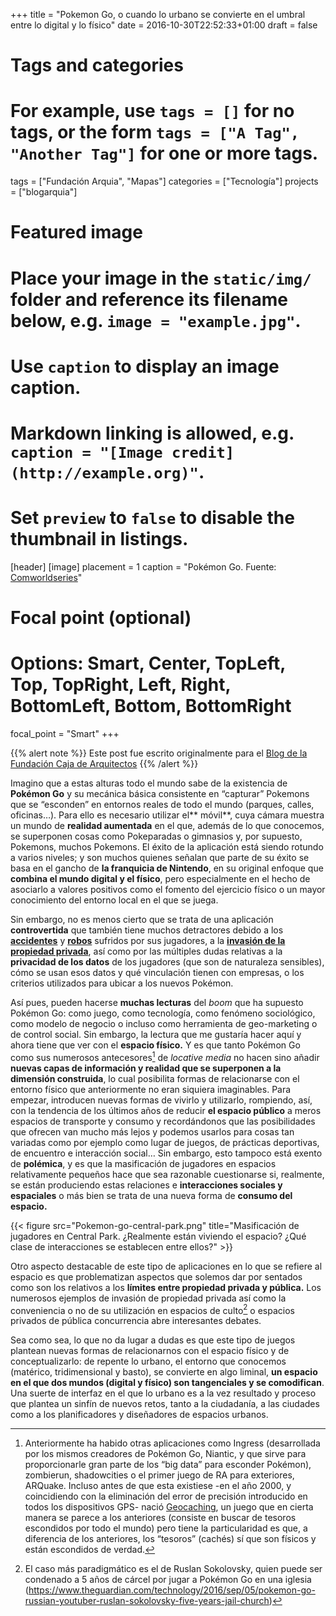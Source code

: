 +++
title = "Pokemon Go, o cuando lo urbano se convierte en el umbral entre lo digital y lo físico"
date = 2016-10-30T22:52:33+01:00
draft = false

# Tags and categories
# For example, use `tags = []` for no tags, or the form `tags = ["A Tag", "Another Tag"]` for one or more tags.
tags = ["Fundación Arquia", "Mapas"]
categories = ["Tecnología"]
projects = ["blogarquia"]

# Featured image
# Place your image in the `static/img/` folder and reference its filename below, e.g. `image = "example.jpg"`.
# Use `caption` to display an image caption.
#   Markdown linking is allowed, e.g. `caption = "[Image credit](http://example.org)"`.
# Set `preview` to `false` to disable the thumbnail in listings.
[header]
[image]
placement = 1
caption = "Pokémon Go. Fuente: [Comworldseries](http://comworldseries.blogspot.com.es/2016/07/pokemon-go-sows-augmented-reality-seeds.html)"

# Focal point (optional)
# Options: Smart, Center, TopLeft, Top, TopRight, Left, Right, BottomLeft, Bottom, BottomRight
focal_point = "Smart"
+++

{{% alert note %}}
Este post fue escrito originalmente para el [Blog de la Fundación Caja de Arquitectos](http://blogfundacion.arquia.es/2016/10/pokemon-go-o-cuando-lo-urbano-se-convierte-en-el-umbral-entre-lo-digital-y-lo-fisico/)
{{% /alert %}}

Imagino que a estas alturas todo el mundo sabe de la existencia de **Pokémon Go** y su mecánica básica consistente en “capturar” Pokemons que se “esconden” en entornos reales de todo el mundo (parques, calles, oficinas…). Para ello es necesario utilizar el** móvil**, cuya cámara muestra un mundo de **realidad aumentada** en el que, además de lo que conocemos, se superponen cosas como Pokeparadas o gimnasios y, por supuesto, Pokemons, muchos Pokemons. El éxito de la aplicación está siendo rotundo a varios niveles; y son muchos quienes señalan que parte de su éxito se basa en el gancho de **la franquicia de Nintendo**, en su original enfoque que **combina el mundo digital y el físico**, pero especialmente en el hecho de asociarlo a valores positivos como el fomento del ejercicio físico o un mayor conocimiento del entorno local en el que se juega.

Sin embargo, no es menos cierto que se trata de una aplicación **controvertida** que también tiene muchos detractores debido a los **[accidentes](http://www.nydailynews.com/news/national/pokemon-players-car-accidents-u-s-article-1.2710266)** y **[robos](http://abcnews.go.com/Technology/man-mugged-playing-pokemon-captures-attack-live-video)** sufridos por sus jugadores, a la **[invasión de la propiedad privada](http://www.iphoneincanada.ca/news/anti-pokemon-go-rant-viral-video/)**, así como por las múltiples dudas relativas a la **privacidad de los datos** de los jugadores (que son de naturaleza sensibles), cómo se usan esos datos y qué vinculación tienen con empresas, o los criterios utilizados para ubicar a los nuevos Pokémon.

Así pues, pueden hacerse **muchas lecturas** del <em>boom</em> que ha supuesto Pokémon Go: como juego, como tecnología, como fenómeno sociológico, como modelo de negocio o incluso como herramienta de geo-marketing o de control social. Sin embargo, la lectura que me gustaría hacer aquí y ahora tiene que ver con el **espacio físico.** Y es que tanto Pokémon Go como sus numerosos antecesores[^1] de <em>locative media</em> no hacen sino añadir **nuevas capas de información y realidad que se superponen a la dimensión construida**, lo cual posibilita formas de relacionarse con el entorno físico que anteriormente no eran siquiera imaginables. Para empezar, introducen nuevas formas de vivirlo y utilizarlo, rompiendo, así, con la tendencia de los últimos años de reducir **el espacio público** a meros espacios de transporte y consumo y recordándonos que las posibilidades que ofrecen van mucho más lejos y podemos usarlos para cosas tan variadas como por ejemplo como lugar de juegos, de prácticas deportivas, de encuentro e interacción social… Sin embargo, esto tampoco está exento de **polémica**, y es que la masificación de jugadores en espacios relativamente pequeños hace que sea razonable cuestionarse si, realmente, se están produciendo estas relaciones e **interacciones sociales y espaciales** o más bien se trata de una nueva forma de **consumo del espacio.**

{{< figure src="Pokemon-go-central-park.png" title="Masificación de jugadores en Central Park. ¿Realmente están viviendo el espacio? ¿Qué clase de interacciones se establecen entre ellos?" >}}

Otro aspecto destacable de este tipo de aplicaciones en lo que se refiere al espacio es que problematizan aspectos que solemos dar por sentados como son los relativos a los **límites entre propiedad privada y pública.** Los numerosos ejemplos de invasión de propiedad privada así como la conveniencia o no de su utilización en espacios de culto[^2] o espacios privados de pública concurrencia abre interesantes debates.

Sea como sea, lo que no da lugar a dudas es que este tipo de juegos plantean nuevas formas de relacionarnos con el espacio físico y de conceptualizarlo: de repente lo urbano, el entorno que conocemos (matérico, tridimensional y basto), se convierte en algo liminal, **un espacio en el que dos mundos (digital y físico) son tangenciales y se comodifican**. Una suerte de interfaz en el que lo urbano es a la vez resultado y proceso que plantea un sinfín de nuevos retos, tanto a la ciudadanía, a las ciudades como a los planificadores y diseñadores de espacios urbanos.

[^1]: Anteriormente ha habido otras aplicaciones como Ingress (desarrollada por los mismos creadores de Pokémon Go, Niantic, y que sirve para proporcionarle gran parte de los “big data” para esconder Pokémon), zombierun, shadowcities o el primer juego de RA para exteriores, ARQuake. Incluso antes de que esta existiese -en el año 2000, y coincidiendo con la eliminación del error de precisión introducido en todos los dispositivos GPS- nació <a href="http://geocaching.com/">Geocaching</a>, un juego que en cierta manera se parece a los anteriores (consiste en buscar de tesoros escondidos por todo el mundo) pero tiene la particularidad es que, a diferencia de los anteriores, los “tesoros” (cachés) sí que son físicos y están escondidos de verdad.

[^2]: El caso más paradigmático es el de Ruslan Sokolovsky, quien puede ser condenado a 5 años de cárcel por jugar a Pokémon Go en una iglesia (<a href="https://www.theguardian.com/technology/2016/sep/05/pokemon-go-russian-youtuber-ruslan-sokolovsky-five-years-jail-church">https://www.theguardian.com/technology/2016/sep/05/pokemon-go-russian-youtuber-ruslan-sokolovsky-five-years-jail-church</a>)
